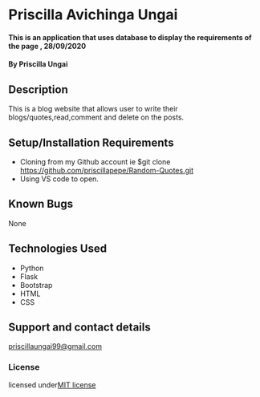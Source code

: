 # Priscilla  Avichinga Ungai
#### This is an application that uses database to display the requirements of the page , 28/09/2020
#### By **Priscilla Ungai**
## Description
 This is a  blog website that allows user to write their blogs/quotes,read,comment and delete on the posts.
## Setup/Installation Requirements
* Cloning from my Github account ie $git clone https://github.com/priscillapepe/Random-Quotes.git 
* Using VS code to open.
## Known Bugs
 None
## Technologies Used
* Python
* Flask
* Bootstrap
* HTML
* CSS
## Support and contact details
priscillaungai99@gmail.com
### License
licensed under[MIT license](LICENSE)
  